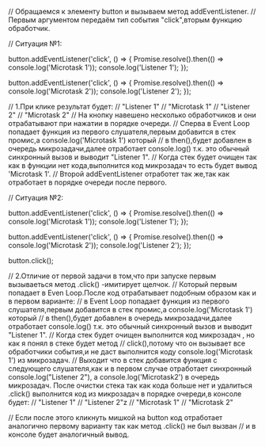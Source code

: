 // Обращаемся к элементу button и вызываем метод addEventListener.
// Первым аргументом передаём тип события "click",вторым функцию обработчик.

// Ситуация №1:

button.addEventListener('click', () => {
    Promise.resolve().then(() => console.log('Microtask 1'));
    console.log('Listener 1');
});

button.addEventListener('click', () => {
    Promise.resolve().then(() => console.log('Microtask 2'));
    console.log('Listener 2');
});

// 1.При клике результат будет:
// "Listener 1"
// "Microtask 1"
// "Listener 2"
// "Microtask 2"
// На кнопку навешено несколько обработчиков и они отрабатывают при нажатии в порядке очереди.
// Сперва в Event Loop попадает функция из первого слушателя,первым добавится в стек промис,а соnsole.log('Microtask 1') который
// в then(),будет добавлен в очередь микрозадачи,далее отработает console.log() т.к. это обычный синхронный вызов и выводит "Listener 1".
// Когда стек будет очищен так как в функции нет кода,выполнится код микрозадач то есть будет вывод 'Microtask 1'.
// Второй addEventListener отработет так же,так как отработает в порядке очереди после первого.


// Ситуация №2:

button.addEventListener('click', () => {
    Promise.resolve().then(() => console.log('Microtask 1'));
    console.log('Listener 1');
});

button.addEventListener('click', () => {
    Promise.resolve().then(() => console.log('Microtask 2'));
    console.log('Listener 2');
});

button.click();

// 2.Отличие от первой задачи в том,что при запуске первым вызываеться метод .click() -имитирует щелчок.
// Который первым попадает в Even Loop.После код отрабатывает подобным образом как и в первом варианте:
// в Event Loop попадает функция из первого слушателя,первым добавится в стек промис,а соnsole.log('Microtask 1') который
// в then(),будет добавлен в очередь микрозадачи,далее отработает console.log() т.к. это обычный синхронный вызов и выводит "Listener 1".
// Когда стек будет очищен выполнится код микрозадач , но как я понял в стеке будет метод 
// click(),потому что он вызывает все обработчики события,и не даст выполнится коду сonsole.log('Microtask 1') из микрозадач.
// Выходит что в стек добавится функция с следующего слушателя,как и в первом случае отработает синхронный console.log("Listener 2"), а сonsole.log('Microtask2') в очередь микрозадач. После очистки стека так как кода больше нет и удалиться .click() выполнится код из микрозадач в порядке очереди,в консоле будет:
// "Listener 1"
// "Listener 2"z
// "Microtask 1"
// "Microtask 2"

// Если после этого кликнуть мишкой на button код отработает аналогично первому варианту так как метод .click() не был вызван
// и в консоле будет аналогичный вывод.

